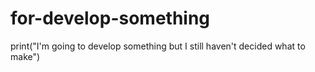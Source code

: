 # for-develop-something

print("I'm going to develop something but I still haven't decided what to make")
